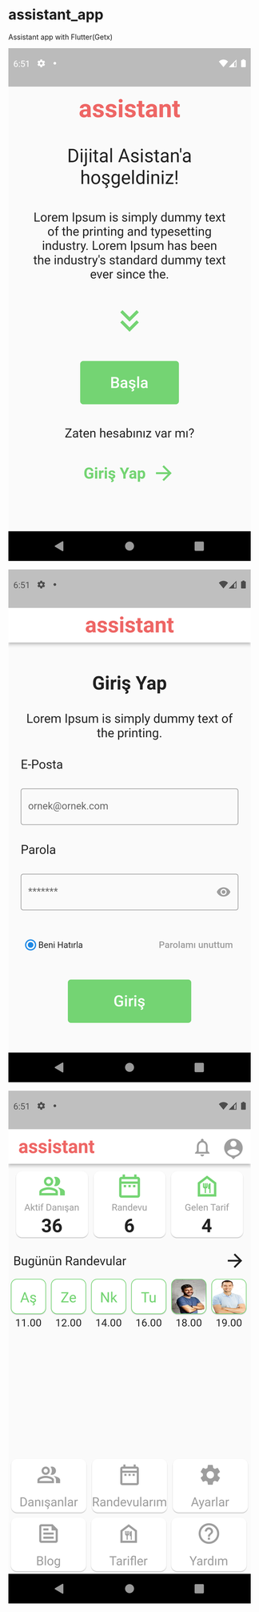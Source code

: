 # assistant_app
Assistant app with Flutter(Getx) 

![page1](showcase/page_1.png)

![page2](showcase/page_2.png)

![page3](showcase/page_3.png)
